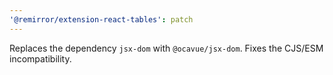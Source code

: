 ```yaml
---
'@remirror/extension-react-tables': patch
---
```


Replaces the dependency `jsx-dom` with `@ocavue/jsx-dom`. Fixes the CJS/ESM incompatibility.

